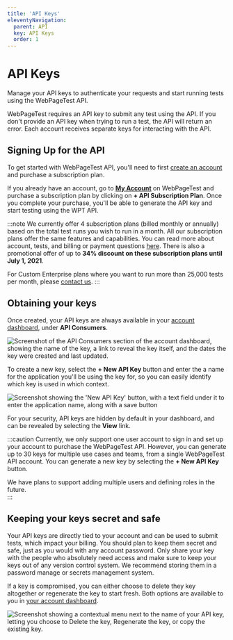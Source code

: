 ```yaml
---
title: 'API Keys'
eleventyNavigation:
  parent: API 
  key: API Keys
  order: 1
---
```

# API Keys
Manage your API keys to authenticate your requests and start running tests using the WebPageTest API.

WebPageTest requires an API key to submit any test using the API. If you don't provide an API key when trying to run a test, the API will return an error. Each account receives separate keys for interacting with the API.

## Signing Up for the API
To get started with WebPageTest API, you'll need to first [create an account](https://app.webpagetest.org/ui/entry/wpt/signup?enableSub=true&utm_source=docs&utm_medium=docs&utm_campaign=apidocs&utm_content=account) and purchase a subscription plan.

If you already have an account, go to [**My Account**](https://app.webpagetest.org/ui/wpt/myAccount) on WebPageTest and purchase a subscription plan by clicking on **+ API Subscription Plan**. Once you complete your purchase, you'll be able to generate the API key and start testing using the WPT API. 

:::note
We currently offer 4 subscription plans (billed monthly or annually) based on the total test runs you wish to run in a month. All our subscription plans offer the same features and capabilities. You can read more about account, tests, and billing or payment questions [here](http://docs.webpagetest.org/api/faqs). There is also a promotional offer of up to **34% discount on these subscription plans until July 1, 2021**.

For Custom Enterprise plans where you want to run more than 25,000 tests per month, please [contact us](https://www.product.webpagetest.org/contact).
:::

## Obtaining your keys
Once created, your API keys are always available in your [account dashboard](https://app.webpagetest.org/ui/wpt/myAccount), under **API Consumers**.

<img src="/img/api-key-consumers.png" alt="Screenshot of the API Consumers section of the account dashboard, showing the name of the key, a link to reveal the key itself, and the dates the key were created and last updated.">

To create a new key, select the **+ New API Key** button and enter the a name for the application you'll be using the key for, so you can easily identify which key is used in which context.

<img src="/img/api-key-create.png" alt="Screenshot showing the 'New API Key' button, with a text field under it to enter the application name, along with a save button">

For your security, API keys are hidden by default in your dashboard, and can be revealed by selecting the **View** link.

:::caution
Currently, we only support one user account to sign in and set up your account to purchase the WebPageTest API. However, you can generate up to 30 keys for multiple use cases and teams, from a single WebPageTest API account. You can generate a new key by selecting the **+ New API Key** button.

We have plans to support adding multiple users and defining roles in the future.  
:::

## Keeping your keys secret and safe
Your API keys are directly tied to your account and can be used to submit tests, which impact your billing. You should plan to keep them secret and safe, just as you would with any account password. Only share your key with the people who absolutely need access and make sure to keep your keys out of any version control system. We recommend storing them in a password manage or secrets management system.

If a key is compromised, you can either choose to delete they key altogether or regenerate the key to start fresh. Both options are available to you in [your account dashboard](https://app.webpagetest.org/ui/wpt/myAccount).

<img src="/img/api-key-delete.png" alt="Screenshot showing a contextual menu next to the name of your API key, letting you choose to Delete the key, Regenerate the key, or copy the existing key.">

